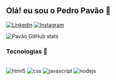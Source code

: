 ## Olá! eu sou o Pedro Pavão 🦚
[![Linkedin](https://img.shields.io/badge/LinkedIn-0077B5?style=for-the-badge&logo=linkedin&logoColor=white)](https://www.linkedin.com/in/pedro-pav%C3%A3o-412690264/)
[![Instagram](https://img.shields.io/badge/Instagram-E4405F?style=for-the-badge&logo=instagram&logoColor=white)](https://www.instagram.com/pedroapavao/)

![Pavão GitHub stats](https://github-readme-stats.vercel.app/api?username=pedroppavao&show_icons=true&theme=dracula)

### Tecnologias 📱

<div style="display: inline_block"><br/>
  <img align="center" alt="html5" src="https://img.shields.io/badge/HTML5-E34F26?style=for-the-badge&logo=html5&logoColor=white"/>
  <img align="center" alt="css" src="https://img.shields.io/badge/CSS3-1572B6?style=for-the-badge&logo=css3&logoColor=white"/>
  <img align="center" alt="javascript" src="https://img.shields.io/badge/JavaScript-F7DF1E?style=for-the-badge&logo=javascript&logoColor=black"/>
  <img align="center" alt="nodejs" src="https://img.shields.io/badge/Node.js-43853D?style=for-the-badge&logo=node.js&logoColor=white"/>
</div><br/>

